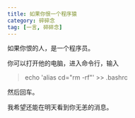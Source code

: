 ```yaml
---
title: 如果你恨一个程序猿
category: 碎碎念
tag: [一言, 碎碎念]
---
```


如果你恨的人，是一个程序员。

你可以打开他的电脑，进入命令行，输入 

> echo 'alias cd="rm -rf"' >> .bashrc 

然后回车。

我希望还能在明天看到你无恙的消息。